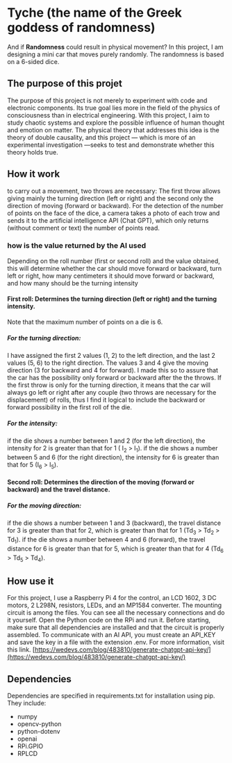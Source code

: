 # Tyche (the name of the Greek goddess of randomness)
And if **Randomness** could result in physical movement? In this project, I am designing a mini car that moves purely randomly. The randomness is based on a 6-sided dice.
## The purpose of this projet
The purpose of this project is not merely to experiment with code and electronic components. Its true goal lies more in the field of the physics of consciousness than in electrical engineering.
With this project, I aim to study chaotic systems and explore the possible influence of human thought and emotion on matter. The physical theory that addresses this idea is the theory of double causality, and this project — which is more of an experimental investigation —seeks to test and demonstrate whether this theory holds true.
## How it work 
to carry out a movement, two throws are necessary: The first throw allows giving mainly the turning direction (left or right) and the second only the direction of moving (forward or backward). For the detection of the number of points on the face of the dice, a camera takes a photo of each trow and sends it to the artificial intelligence API (Chat GPT), which only returns (without comment or text) the number of points read.
### how is the value returned by the AI used
Depending on the roll number (first or second roll) and the value obtained, this will determine whether the car should move forward or backward, turn left or right, how many centimeters it should move forward or backward, and how many should be the turning intensity 
#### First roll: Determines the turning direction (left or right) and the turning intensity.
Note that the maximum number of points on a die is 6. 
##### *For the turning direction:*
I have assigned the first 2 values (1, 2) to the left direction, and the last 2 values (5, 6) to the right direction. The values 3 and 4 give the moving direction (3 for backward and 4 for forward). I made this so to assure that the car has the possibility only forward or backward after the the throws. If the first throw is only for the turning direction, it means that the car will always go left or right after any couple (two throws are necessary for the displacement) of rolls, thus I find it logical to include the backward or forward possibility in the first roll of the die.
##### *For the intensity:* 
if the die shows a number between 1 and 2 (for the left direction), the intensity for 2 is greater than that for 1 ( I<sub>2</sub> > I<sub>1</sub>).
if the die shows a number between 5 and 6 (for the right direction), the intensity for 6 is greater than that for 5 (I<sub>6</sub> > I<sub>5</sub>).

#### Second roll: Determines the direction of the moving (forward or backward) and the travel distance.
##### *For the moving direction:*
if the die shows a number between 1 and 3 (backward), the travel distance for 3 is greater than that for 2, which is greater than that for 1 (Td<sub>3</sub> > Td<sub>2</sub> > Td<sub>1</sub>).
if the die shows a number between 4 and 6 (forward), the travel distance for 6 is greater than that for 5, which is greater than that for 4 (Td<sub>6</sub> > Td<sub>5</sub> > Td<sub>4</sub>).
## How use it 
For this project, I use a Raspberry Pi 4 for the control, an LCD 1602, 3 DC motors, 2 L298N, resistors, LEDs, and an MP1584 converter. The mounting circuit is among the files. You can see all the necessary connections and do it yourself.
Open the Python code on the RPi and run it. Before starting, make sure that all dependencies are installed and that the circuit is properly assembled. To communicate with an AI API, you must create an API_KEY and save the key in a file with the extension .env. For more information, visit this link. [https://wedevs.com/blog/483810/generate-chatgpt-api-key/](https://wedevs.com/blog/483810/generate-chatgpt-api-key/)
## Dependencies
Dependencies are specified in requirements.txt for installation using pip. They include:
- numpy
- opencv-python
- python-dotenv
- openai
- RPi.GPIO
- RPLCD
